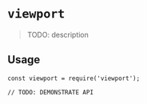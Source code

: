 # `viewport`

> TODO: description

## Usage

```
const viewport = require('viewport');

// TODO: DEMONSTRATE API
```
